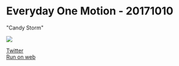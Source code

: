 # Everyday One Motion - 20171010  

"Candy Storm"  

![](https://i.imgur.com/2WT2YoA.gif)  

[Twitter](https://twitter.com/motions_work/status/917407376021504000)  
[Run on web](http://fms-cat-eom.github.io/20171010/dist)  
